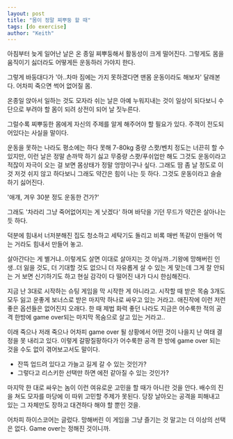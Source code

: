 ```yaml
---
layout: post
title: "몸이 정말 찌뿌둥 할 때"
tags: [do exercise]
author: "Keith"
---
```


아침부터 늦게 일어난 날은 온 종일 찌뿌둥해서 활동성이 크게 떨어진다. 그렇게도 몸을 움직이기 싫더라도 어떻게든 운동하러 가야지 한다.

그렇게 바둥대다가 '아..차마 짐에는 가지 못하겠다면 맨몸 운동이라도 해보자' 달래본다. 어차피 죽으면 썩어 없어질 몸. 

온종일 앉아서 일하는 것도 모자라 쉬는 날은 아예 누워지내는 것이 일상이 되다보니 수단으로 부려야 할 몸이 되려 상전이 되어 날 짓누른다.

그럴수록 찌뿌둥한 몸에게 자신의 주제를 알게 해주어야 할 필요가 있다. 주객이 전도되어있다는 사실을 말이다. 

운동을 못하는 나라도 평소에는 하다 못해 7-80kg 중량 스쾃/벤치 정도는 너끈히 할 수 있지만, 이런 날은 정말 손까딱 하기 싫고 무중량 스쾃/푸쉬업만 해도 그것도 운동이라고 적잖이 자극이 오는 걸 보면 몸상태가 정말 엉망이구나 싶다. 그래도 땀 좀 날 정도로 이것 저것 쉬지 않고 하다보니 그래도 약간은 힘이 나는 듯 하다. 그것도 운동이라고 슬슬 하기 싫어진다.

'애걔, 겨우 30분 정도 운동한 건가?'

그래도 '차라리 그냥 죽어없어지는 게 낫겠다' 하며 바닥을 기던 무드가 약간은 살아나는 듯 하다. 

덕분에 힘내서 너저분해진 집도 청소하고 세탁기도 돌리고 비록 매번 똑같이 만들어 먹는 거라도 힘내서 만들어 놓고. 

살아간다는 게 별거냐..이렇게도 살면 이대로 살아지는 것 아닐까..기왕에 망해버린 인생..더 잃을 것도, 더 기대할 것도 없으니 더 자유롭게 살 수 있는 게 맞는데 그게 잘 안되는 거 보면 신기하기도 하고 현실 감각이 다 떨어진 내가 다시 한심해진다.

지금 난 3대로 시작하는 슈팅 게임을 막 시작한 게 아니라고. 시작할 때 받은 목숨 3개도 모두 잃고 운좋게 보너스로 받은 마지막 하나로 싸우고 있는 거라고. 애진작에 이런 저런 좋은 옵션들은 없어진지 오래다. 한 때 제법 화력 좋던 나라도 지금은 어수룩한 적의 공격 한방에 game over되는 마지막 목숨으로 살고 있는 거라고..

이래 죽으나 저래 죽으나 어차피 game over 될 상황에서 어떤 것이 나을지 난 여태 결정을 못 내리고 있다. 이렇게 갈팡질팡하다가 어수룩한 공격 한 방에 game over 되는 것을 수도 없이 겪어보고서도 말이다.

- 잔뜩 업드려 있다고 가늘고 길게 갈 수 있는 것인가?
- 그렇다고 리스키한 선택만 하면 에전 같아질 수 있는 것인가?

마지막 한 대로 싸우는 놈이 이런 여유로운 고민을 할 때가 아니란 것을 안다. 배수의 진을 쳐도 모자를 마당에 이 따위 고민할 주제가 못된다. 당장 날아오는 공격을 피해내고 있는 그 자체만도 장하고 대견하다 해야 할 뿐인 것을. 

어차피 하이스코어는 글렀다. 망해버린 이 게임을 그냥 즐기는 것 말고는 더 이상의 선택은 없다. Game over는 정해진 것이니까. 
